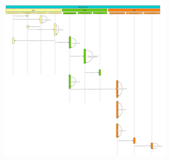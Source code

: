 ![Image text](https://raw.githubusercontent.com/wang-xu1/self/master/img/spring%20%E5%90%AF%E5%8A%A8%E5%8A%A0%E8%BD%BD%E8%BF%87%E7%A8%8B.png)